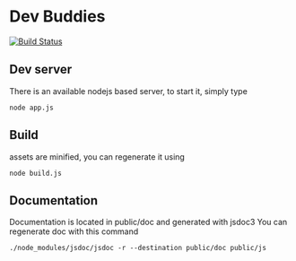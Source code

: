 Dev Buddies
===========

[![Build Status](https://travis-ci.org/plouc/dev-buddies.png?branch=master)](https://travis-ci.org/plouc/dev-buddies)

Dev server
----------

There is an available nodejs based server, to start it, simply type

    node app.js

Build
-----

assets are minified, you can regenerate it using

    node build.js

Documentation
-------------

Documentation is located in public/doc and generated with jsdoc3
You can regenerate doc with this command

    ./node_modules/jsdoc/jsdoc -r --destination public/doc public/js